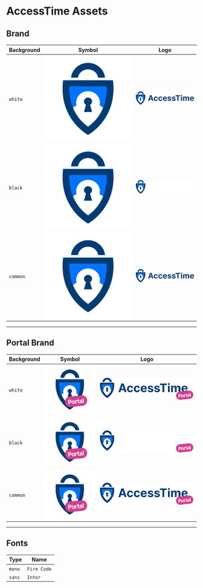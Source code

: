 # AccessTime Assets

## Brand

| Background | Symbol                             | Logo                               |
| ---------- | ---------------------------------- | ---------------------------------- |
| `white`    | ![WhiteSymbol](brand/favicon.svg)  | ![WhiteLogo](brand/logo.svg)       |
| `black`    | ![BlackSymbol](brand/favicon.svg)  | ![BlackLogo](brand/logo-white.svg) |
| `common`   | ![CommonSymbol](brand/favicon.svg) | ![CommonLogo](brand/logo.svg)      |

---

## Portal Brand

| Background | Symbol                                          | Logo                                            |
| ---------- | ----------------------------------------------- | ----------------------------------------------- |
| `white`    | ![WhitePortalSymbol](portal/brand/favicon.svg)  | ![WhitePortalLogo](portal/brand/logo.svg)       |
| `black`    | ![BlackPortalSymbol](portal/brand/favicon.svg)  | ![BlackPortalLogo](portal/brand/logo-white.svg) |
| `common`   | ![CommonPortalSymbol](portal/brand/favicon.svg) | ![CommonPortalLogo](portal/brand/logo.svg)      |

---

## Fonts

| Type   | Name        |
| ------ | ----------- |
| `mono` | `Fire Code` |
| `sans` | `Inter`     |
